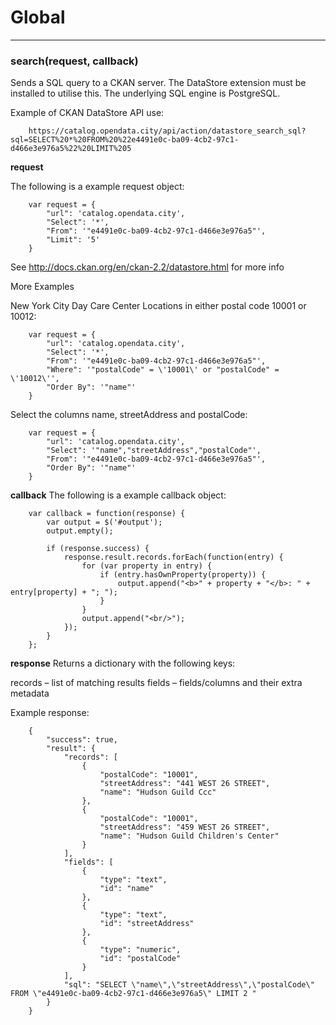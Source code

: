 # Global





* * *

### search(request, callback) 

Sends a SQL query to a CKAN server.
The DataStore extension must be installed to utilise this.
The underlying SQL engine is PostgreSQL.

Example of CKAN DataStore API use:

        https://catalog.opendata.city/api/action/datastore_search_sql?sql=SELECT%20*%20FROM%20%22e4491e0c-ba09-4cb2-97c1-d466e3e976a5%22%20LIMIT%205


**request**

The following is a example request object:

        var request = {
            "url": 'catalog.opendata.city',
            "Select": '*',
            "From": '"e4491e0c-ba09-4cb2-97c1-d466e3e976a5"',
            "Limit": '5'
        }

See http://docs.ckan.org/en/ckan-2.2/datastore.html for more info

More Examples

New York City Day Care Center Locations in either postal code 10001 or 10012:

        var request = {
            "url": 'catalog.opendata.city',
            "Select": '*',
            "From": '"e4491e0c-ba09-4cb2-97c1-d466e3e976a5"',
            "Where": '"postalCode" = \'10001\' or "postalCode" = \'10012\'',
            "Order By": '"name"'
        }

Select the columns name, streetAddress and postalCode:

        var request = {
            "url": 'catalog.opendata.city',
            "Select": '"name","streetAddress","postalCode"',
            "From": '"e4491e0c-ba09-4cb2-97c1-d466e3e976a5"',
            "Order By": '"name"'
        }



**callback**
The following is a example callback object:

        var callback = function(response) {
            var output = $('#output');
            output.empty();

            if (response.success) {
                response.result.records.forEach(function(entry) {
                    for (var property in entry) {
                        if (entry.hasOwnProperty(property)) {
                            output.append("<b>" + property + "</b>: " + entry[property] + "; ");
                        }
                    }
                    output.append("<br/>");
                });
            }
        };


**response**
Returns a dictionary with the following keys:

records – list of matching results
fields – fields/columns and their extra metadata

Example response:

        {
            "success": true,
            "result": {
                "records": [
                    {
                        "postalCode": "10001",
                        "streetAddress": "441 WEST 26 STREET",
                        "name": "Hudson Guild Ccc"
                    },
                    {
                        "postalCode": "10001",
                        "streetAddress": "459 WEST 26 STREET",
                        "name": "Hudson Guild Children's Center"
                    }
                ],
                "fields": [
                    {
                        "type": "text",
                        "id": "name"
                    },
                    {
                        "type": "text",
                        "id": "streetAddress"
                    },
                    {
                        "type": "numeric",
                        "id": "postalCode"
                    }
                ],
                "sql": "SELECT \"name\",\"streetAddress\",\"postalCode\" FROM \"e4491e0c-ba09-4cb2-97c1-d466e3e976a5\" LIMIT 2 "
            }
        }
